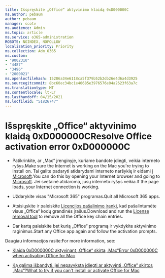 ```yaml
---
title: Išspręskite „Office“ aktyvinimo klaidą 0xD000000C
ms.author: pebaum
author: pebaum
manager: scotv
ms.audience: Admin
ms.topic: article
ms.service: o365-administration
ROBOTS: NOINDEX, NOFOLLOW
localization_priority: Priority
ms.collection: Adm_O365
ms.custom:
- "9002310"
- "4487"
- "3496"
- "2000021"
ms.openlocfilehash: 15286a34e6118ca5f379b52b2db26e4d6a4d3925
ms.sourcegitcommit: 8bc60ec34bc1e40685e3976576e04a2623f63a7c
ms.translationtype: MT
ms.contentlocale: lt-LT
ms.lasthandoff: 04/15/2021
ms.locfileid: "51826747"
---
```

# <a name="resolve-office-activation-error-0xd000000c"></a><span data-ttu-id="60e7a-102">Išspręskite „Office“ aktyvinimo klaidą 0xD000000C</span><span class="sxs-lookup"><span data-stu-id="60e7a-102">Resolve Office activation error 0xD000000C</span></span>

- <span data-ttu-id="60e7a-103">Patikrinkite, ar „Mac“ įrenginyje, kuriame bandote įdiegti, veikia interneto ryšys.</span><span class="sxs-lookup"><span data-stu-id="60e7a-103">Make sure the Internet is working on the Mac you're trying to install on.</span></span> <span data-ttu-id="60e7a-104">Tai galite padaryti atidarydami interneto naršyklę ir eidami į [Microsoft](https://www.microsoft.com).</span><span class="sxs-lookup"><span data-stu-id="60e7a-104">You can do this by opening your Internet browser and going to [Microsoft](https://www.microsoft.com).</span></span> <span data-ttu-id="60e7a-105">Jei svetainė atidaroma, jūsų interneto ryšys veikia.</span><span class="sxs-lookup"><span data-stu-id="60e7a-105">If the page loads, your Internet connection is working.</span></span>

- <span data-ttu-id="60e7a-106">Uždarykite visas "Microsoft 365" programas.</span><span class="sxs-lookup"><span data-stu-id="60e7a-106">Quit all Microsoft 365 apps.</span></span>

- <span data-ttu-id="60e7a-107">Atsisiųskite ir paleiskite [Licencijos pašalinimo įrankį](https://go.microsoft.com/fwlink/?linkid=849815), kad pašalintumėte visus „Office“ kodų grandinės įrašus.</span><span class="sxs-lookup"><span data-stu-id="60e7a-107">Download and run the [License removal tool](https://go.microsoft.com/fwlink/?linkid=849815) to remove all the Office key chain entries.</span></span>

- <span data-ttu-id="60e7a-108">Dar kartą paleiskite bet kurią „Office“ programą ir vykdykite aktyvinimo raginimus.</span><span class="sxs-lookup"><span data-stu-id="60e7a-108">Start any Office app again and follow the activation prompts.</span></span>

<span data-ttu-id="60e7a-109">Daugiau informacijos rasite:</span><span class="sxs-lookup"><span data-stu-id="60e7a-109">For more information, see:</span></span>

- [<span data-ttu-id="60e7a-110">Klaida 0xD000000C aktyvinant „Office“ skirtą „Mac“</span><span class="sxs-lookup"><span data-stu-id="60e7a-110">Error 0xD000000C when activating Office for Mac</span></span>](https://support.office.com/article/error-0xd000000c-when-activating-office-for-mac-da865931-4658-4829-ba2d-8133390c6d25)

- [<span data-ttu-id="60e7a-111">Ką galima išbandyti, jei nepavyksta įdiegti ar aktyvinti „Office“ skirtos „Mac“?</span><span class="sxs-lookup"><span data-stu-id="60e7a-111">What to try if you can't install or activate Office for Mac</span></span>](https://support.office.com/article/what-to-try-if-you-can-t-install-or-activate-office-for-mac-5efba2b4-b1e6-4e5f-bf3c-6ab945d03dea)
